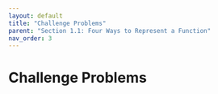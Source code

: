```yaml
---
layout: default
title: "Challenge Problems"
parent: "Section 1.1: Four Ways to Represent a Function"
nav_order: 3
---
```

# Challenge Problems
<!-- ## The Tangent and Velocity Problems -->